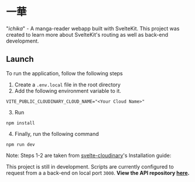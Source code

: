 # 一華
"_ichika_" - A manga-reader webapp built with SvelteKit. This project was created to learn more about SvelteKit's routing as well as back-end development.

## Launch
To run the application, follow the following steps
1. Create a `.env.local` file in the root directory
2. Add the following environment variable to it.
```
VITE_PUBLIC_CLOUDINARY_CLOUD_NAME="<Your Cloud Name>"
```
3. Run
```
npm install
```
4. Finally, run the following command
```
npm run dev
```
Note: Steps 1-2 are taken from [svelte-cloudinary](https://github.com/cloudinary-community/svelte-cloudinary)'s Installation guide:

This project is still in development. Scripts are currently configured to request from a a back-end on local port `3000`. **View the API repository [here](https://github.com/riru12/ichika-api).**


